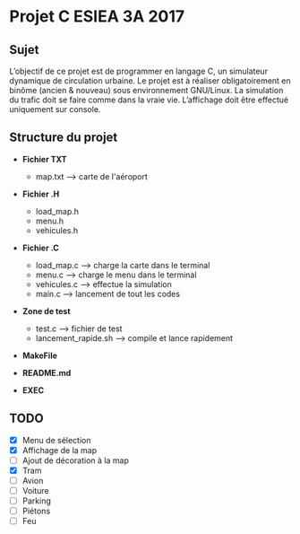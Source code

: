 # Projet C ESIEA 3A 2017

Sujet
-----
L’objectif de ce projet est de programmer en langage C, un simulateur dynamique de circulation
urbaine. Le projet est à réaliser obligatoirement en binôme (ancien & nouveau) sous environnement
GNU/Linux. La simulation du trafic doit se faire comme dans la vraie vie. L’affichage doit
être effectué uniquement sur console.

Structure du projet
-------------------

* **Fichier TXT**
  * map.txt --> carte de l'aéroport

* **Fichier .H**
  * load_map.h
  * menu.h
  * vehicules.h

* **Fichier .C**
  * load_map.c --> charge la carte dans le terminal
  * menu.c --> charge le menu dans le terminal
  * vehicules.c --> effectue la simulation
  * main.c --> lancement de tout les codes

* **Zone de test**
  * test.c --> fichier de test
  * lancement_rapide.sh --> compile et lance rapidement

* **MakeFile**
* **README.md**
* **EXEC**

TODO
----
- [x] Menu de sélection
- [x] Affichage de la map
- [ ] Ajout de décoration à la map
- [x] Tram
- [ ] Avion
- [ ] Voiture
- [ ] Parking
- [ ] Piétons
- [ ] Feu
